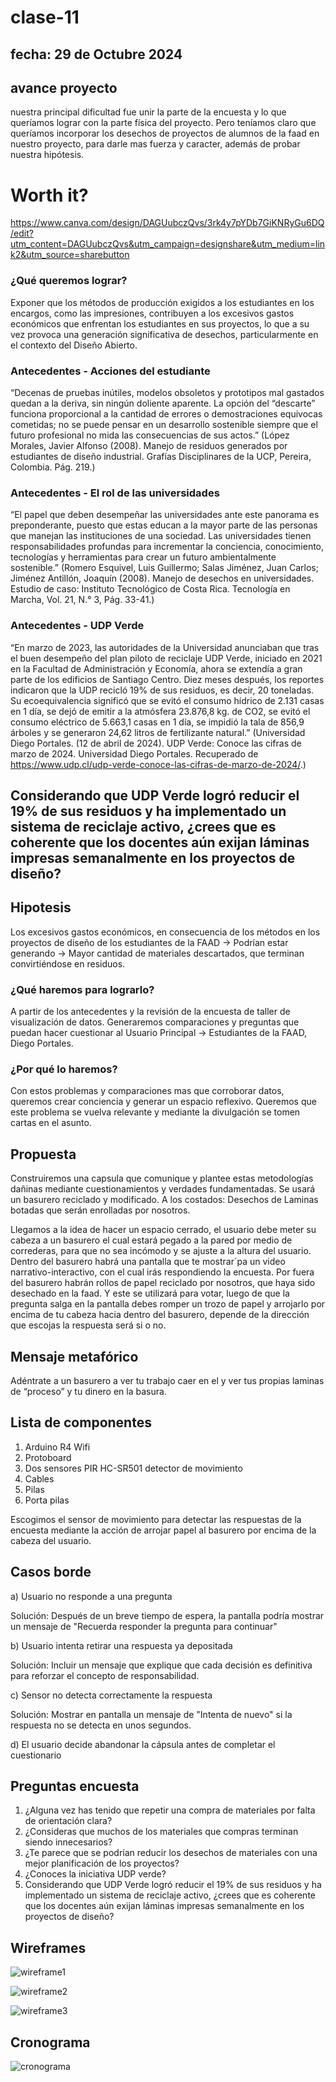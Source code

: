 # clase-11

## fecha: 29 de Octubre 2024

## avance proyecto

nuestra principal dificultad fue unir la parte de la encuesta y lo que queríamos lograr con la parte física del proyecto. Pero teníamos claro que queríamos incorporar los desechos de proyectos de alumnos de la faad en nuestro proyecto, para darle mas fuerza y caracter, además de probar nuestra hipótesis.

# Worth it?

https://www.canva.com/design/DAGUubczQvs/3rk4y7pYDb7GiKNRyGu6DQ/edit?utm_content=DAGUubczQvs&utm_campaign=designshare&utm_medium=link2&utm_source=sharebutton

### ¿Qué queremos lograr?

Exponer que los métodos de producción exigidos a los estudiantes en los encargos, como las impresiones, contribuyen a los excesivos gastos económicos que enfrentan los estudiantes en sus proyectos, lo que a su vez provoca una generación significativa de desechos, particularmente en el contexto del Diseño Abierto.

### Antecedentes - Acciones del estudiante 

“Decenas de pruebas inútiles, modelos obsoletos y prototipos mal gastados quedan a la deriva, sin ningún doliente aparente. La opción del “descarte” funciona proporcional a la cantidad de errores o demostraciones equivocas cometidas; no se puede pensar en un desarrollo sostenible siempre que el futuro profesional no mida las consecuencias de sus actos.” (López Morales, Javier Alfonso (2008). Manejo de residuos generados por estudiantes de diseño industrial. Grafías Disciplinares de la UCP, Pereira, Colombia. 
Pág. 219.)

### Antecedentes - El rol de las universidades

“El papel que deben desempeñar las universidades ante este panorama es preponderante, puesto que estas educan a la mayor parte de las personas que manejan las instituciones de una sociedad. Las universidades tienen responsabilidades profundas para incrementar la conciencia, conocimiento, tecnologías y herramientas para crear un futuro ambientalmente sostenible.” (Romero Esquivel, Luis Guillermo; Salas Jiménez, Juan Carlos; Jiménez Antillón, Joaquín (2008). Manejo de desechos en universidades. Estudio de caso: Instituto Tecnológico de Costa Rica. Tecnología en Marcha, Vol. 21, N.° 3, Pág. 33-41.)

### Antecedentes - UDP Verde

“En marzo de 2023, las autoridades de la Universidad anunciaban que tras el buen desempeño del plan piloto de reciclaje UDP Verde, iniciado en 2021 en la Facultad de Administración y Economía, ahora se extendía a gran parte de los edificios de Santiago Centro. Diez meses después, los reportes indicaron que la UDP recicló 19% de sus residuos, es decir, 20 toneladas. Su ecoequivalencia significó que se evitó el consumo hídrico de 2.131 casas en 1 día, se dejó de emitir a la atmósfera 23.876,8 kg. de CO2, se evitó el consumo eléctrico de 5.663,1 casas en 1 día, se impidió la tala de 856,9 árboles y se generaron 24,62 litros de fertilizante natural.” (Universidad Diego Portales. (12 de abril de 2024). UDP Verde: Conoce las cifras de marzo de 2024. Universidad Diego Portales. Recuperado de https://www.udp.cl/udp-verde-conoce-las-cifras-de-marzo-de-2024/.)

## Considerando que UDP Verde logró reducir el 19% de sus residuos y ha implementado un sistema de reciclaje activo, ¿crees que es coherente que los docentes aún exijan láminas impresas semanalmente en los proyectos de diseño?

## Hipotesis

Los excesivos gastos económicos, en consecuencia de los métodos en los proyectos de diseño de los estudiantes de la FAAD -> Podrían estar generando -> Mayor cantidad de materiales descartados, que terminan convirtiéndose en residuos.

### ¿Qué haremos para lograrlo?

A partir de los antecedentes y la revisión de la encuesta de taller de visualización de datos. Generaremos comparaciones y preguntas que puedan hacer cuestionar al Usuario Principal -> Estudiantes de la FAAD, Diego Portales.

### ¿Por qué lo haremos?

Con estos problemas y comparaciones mas que corroborar datos, queremos crear conciencia y generar un espacio reflexivo. Queremos que este problema se vuelva relevante y mediante la divulgación se tomen cartas en el asunto.

## Propuesta

Construiremos una capsula que comunique y plantee estas metodologías dañinas mediante cuestionamientos y verdades fundamentadas. Se usará un basurero reciclado y modificado. A los costados: Desechos de Laminas botadas que serán enrolladas por nosotros. 

Llegamos a la idea de hacer un espacio cerrado, el usuario debe meter su cabeza a un basurero el cual estará pegado a la pared por medio de correderas, para que no sea incómodo y se ajuste a la altura del usuario. Dentro del basurero habrá una pantalla que te mostrar´pa un video narrativo-interactivo, con el cual irás respondiendo la encuesta. Por fuera del basurero habrán rollos de papel reciclado por nosotros, que haya sido desechado en la faad. Y este se utilizará para votar, luego de que la pregunta salga en la pantalla debes romper un trozo de papel y arrojarlo por encima de tu cabeza hacia dentro del basurero, depende de la dirección que escojas la respuesta será si o no.

## Mensaje metafórico

Adéntrate a un basurero a ver tu trabajo caer en el y ver tus propias laminas de “proceso” y  tu dinero en la basura.

## Lista de componentes

1. Arduino R4 Wifi
2. Protoboard
3. Dos sensores PIR HC-SR501 detector de movimiento
4. Cables
5. Pilas
6. Porta pilas

Escogimos el sensor de movimiento para detectar las respuestas de la encuesta mediante la acción de arrojar papel al basurero por encima de la cabeza del usuario.

## Casos borde

a) Usuario no responde a una pregunta
 
Solución: Después de un breve tiempo de espera, la pantalla podría mostrar un mensaje de "Recuerda responder la pregunta para continuar"
 
b) Usuario intenta retirar una respuesta ya depositada

Solución: Incluir un mensaje que explique que cada decisión es definitiva para reforzar el concepto de responsabilidad.

c) Sensor no detecta correctamente la respuesta

Solución: Mostrar en pantalla un mensaje de "Intenta de nuevo" si la respuesta no se detecta en unos segundos. 

d) El usuario decide abandonar la cápsula antes de completar el cuestionario


## Preguntas encuesta

 1. ¿Alguna vez has tenido que repetir una compra de materiales por falta de orientación clara?
 2. ¿Consideras que muchos de los materiales que compras terminan siendo innecesarios?
 3. ¿Te parece que se podrían reducir los desechos de materiales con una mejor planificación de los proyectos?
 4. ¿Conoces la iniciativa UDP verde?
 5. Considerando que UDP Verde logró reducir el 19% de sus residuos y ha implementado un sistema de reciclaje  activo, ¿crees que es coherente que los docentes aún exijan láminas impresas semanalmente en los proyectos de diseño?

## Wireframes 

![wireframe1](./wireframe1.png "wireframe1")

![wireframe2](./wireframe2.png "wireframe2")

![wireframe3](./wireframe3.png "wireframe3")

## Cronograma

![cronograma](./cronograma.png "cronograma")
